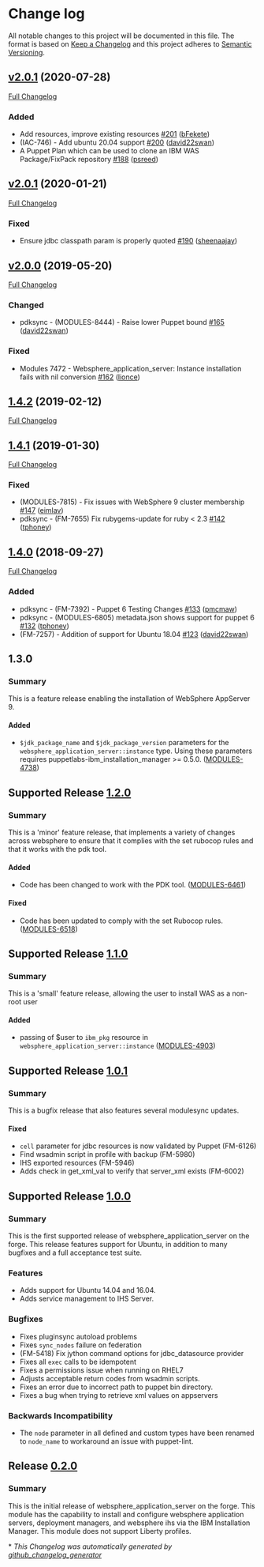 # Change log

All notable changes to this project will be documented in this file. The format is based on [Keep a Changelog](http://keepachangelog.com/en/1.0.0/) and this project adheres to [Semantic Versioning](http://semver.org).

## [v2.0.1](https://github.com/puppetlabs/puppetlabs-websphere_application_server/tree/v2.0.1) (2020-07-28)

[Full Changelog](https://github.com/puppetlabs/puppetlabs-websphere_application_server/compare/v2.0.1...v2.0.1)

### Added

- Add resources, improve existing resources [\#201](https://github.com/puppetlabs/puppetlabs-websphere_application_server/pull/201) ([bFekete](https://github.com/bFekete))
- \(IAC-746\) - Add ubuntu 20.04 support [\#200](https://github.com/puppetlabs/puppetlabs-websphere_application_server/pull/200) ([david22swan](https://github.com/david22swan))
- A Puppet Plan which can be used to clone an IBM WAS Package/FixPack repository [\#188](https://github.com/puppetlabs/puppetlabs-websphere_application_server/pull/188) ([psreed](https://github.com/psreed))

## [v2.0.1](https://github.com/puppetlabs/puppetlabs-websphere_application_server/tree/v2.0.1) (2020-01-21)

[Full Changelog](https://github.com/puppetlabs/puppetlabs-websphere_application_server/compare/v2.0.0...v2.0.1)

### Fixed

- Ensure jdbc classpath param is properly quoted [\#190](https://github.com/puppetlabs/puppetlabs-websphere_application_server/pull/190) ([sheenaajay](https://github.com/sheenaajay))

## [v2.0.0](https://github.com/puppetlabs/puppetlabs-websphere_application_server/tree/v2.0.0) (2019-05-20)

[Full Changelog](https://github.com/puppetlabs/puppetlabs-websphere_application_server/compare/1.4.2...v2.0.0)

### Changed

- pdksync - \(MODULES-8444\) - Raise lower Puppet bound [\#165](https://github.com/puppetlabs/puppetlabs-websphere_application_server/pull/165) ([david22swan](https://github.com/david22swan))

### Fixed

- Modules 7472 - Websphere\_application\_server: Instance installation fails with nil conversion [\#162](https://github.com/puppetlabs/puppetlabs-websphere_application_server/pull/162) ([lionce](https://github.com/lionce))

## [1.4.2](https://github.com/puppetlabs/puppetlabs-websphere_application_server/tree/1.4.2) (2019-02-12)

[Full Changelog](https://github.com/puppetlabs/puppetlabs-websphere_application_server/compare/1.4.1...1.4.2)

## [1.4.1](https://github.com/puppetlabs/puppetlabs-websphere_application_server/tree/1.4.1) (2019-01-30)

[Full Changelog](https://github.com/puppetlabs/puppetlabs-websphere_application_server/compare/1.4.0...1.4.1)

### Fixed

- \(MODULES-7815\) - Fix issues with WebSphere 9 cluster membership [\#147](https://github.com/puppetlabs/puppetlabs-websphere_application_server/pull/147) ([eimlav](https://github.com/eimlav))
- pdksync - \(FM-7655\) Fix rubygems-update for ruby \< 2.3 [\#142](https://github.com/puppetlabs/puppetlabs-websphere_application_server/pull/142) ([tphoney](https://github.com/tphoney))

## [1.4.0](https://github.com/puppetlabs/puppetlabs-websphere_application_server/tree/1.4.0) (2018-09-27)

[Full Changelog](https://github.com/puppetlabs/puppetlabs-websphere_application_server/compare/1.3.0...1.4.0)

### Added

- pdksync - \(FM-7392\) - Puppet 6 Testing Changes [\#133](https://github.com/puppetlabs/puppetlabs-websphere_application_server/pull/133) ([pmcmaw](https://github.com/pmcmaw))
- pdksync - \(MODULES-6805\) metadata.json shows support for puppet 6 [\#132](https://github.com/puppetlabs/puppetlabs-websphere_application_server/pull/132) ([tphoney](https://github.com/tphoney))
- \(FM-7257\) - Addition of support for Ubuntu 18.04 [\#123](https://github.com/puppetlabs/puppetlabs-websphere_application_server/pull/123) ([david22swan](https://github.com/david22swan))

## 1.3.0
### Summary
This is a feature release enabling the installation of WebSphere AppServer 9.

#### Added
- `$jdk_package_name` and `$jdk_package_version` parameters for the `websphere_application_server::instance` type. Using these parameters requires puppetlabs-ibm_installation_manager >= 0.5.0. ([MODULES-4738](https://tickets.puppet.com/browse/MODULES-4738))

## Supported Release [1.2.0]
### Summary
This is a 'minor' feature release, that implements a variety of changes across websphere to ensure that it complies with the set rubocop rules and that it works with the pdk tool.

#### Added
- Code has been changed to work with the PDK tool. ([MODULES-6461](https://tickets.puppetlabs.com/browse/MODULES-6461))

#### Fixed
- Code has been updated to comply with the set Rubocop rules. ([MODULES-6518](https://tickets.puppetlabs.com/browse/MODULES-6518))

## Supported Release [1.1.0]
### Summary
This is a 'small' feature release, allowing the user to install WAS as a non-root user

#### Added
- passing of $user to `ibm_pkg` resource in `websphere_application_server::instance` ([MODULES-4903](https://tickets.puppetlabs.com/browse/MODULES-4903))

## Supported Release [1.0.1]
### Summary
This is a bugfix release that also features several modulesync updates.

#### Fixed
- `cell` parameter for jdbc resources is now validated by Puppet (FM-6126)
- Find wsadmin script in profile with backup (FM-5980)
- IHS exported resources (FM-5946)
- Adds check in get_xml_val to verify that server_xml exists (FM-6002)

## Supported Release [1.0.0]
### Summary
This is the first supported release of websphere_application_server on the forge. This release features support for Ubuntu, in addition to many bugfixes and a full acceptance test suite.

### Features
- Adds support for Ubuntu 14.04 and 16.04.
- Adds service management to IHS Server.

### Bugfixes
- Fixes pluginsync autoload problems
- Fixes `sync_nodes` failure on federation
- (FM-5418) Fix jython command options for jdbc_datasource provider
- Fixes all `exec` calls to be idempotent
- Fixes a permissions issue when running on RHEL7
- Adjusts acceptable return codes from wsadmin scripts.
- Fixes an error due to incorrect path to puppet bin directory.
- Fixes a bug when trying to retrieve xml values on appservers

### Backwards Incompatibility
- The `node` parameter in all defined and custom types have been renamed to `node_name` to workaround an issue with puppet-lint.


## Release [0.2.0]
### Summary
This is the initial release of websphere_application_server on the forge. This module has the capability to install and configure websphere application servers, deployment managers, and websphere ihs via the IBM Installation Manager. This module does not support Liberty profiles.


[1.3.0]:https://github.com/puppetlabs/puppetlabs-websphere_application_server/compare/1.2.0...1.3.0
[1.2.0]:https://github.com/puppetlabs/puppetlabs-websphere_application_server/compare/1.1.0...1.2.0
[1.1.0]:https://github.com/puppetlabs/puppetlabs-websphere_application_server/compare/1.0.1...1.1.0
[1.0.1]:https://github.com/puppetlabs/puppetlabs-websphere_application_server/compare/1.0.0...1.0.1
[1.0.0]:https://github.com/puppetlabs/puppetlabs-websphere_application_server/compare/0.2.0...1.0.0
[0.2.0]:https://github.com/puppetlabs/puppetlabs-websphere_application_server/compare/829cca4209d870355980f7cba40c9ce1db2c4573...0.2.0


\* *This Changelog was automatically generated by [github_changelog_generator](https://github.com/github-changelog-generator/github-changelog-generator)*
